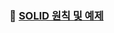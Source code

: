 ### 🔶 [SOLID 원칙 및 예제](https://github.com/conf312/java_coding_Interview_book/tree/master/src/main/java/solid)